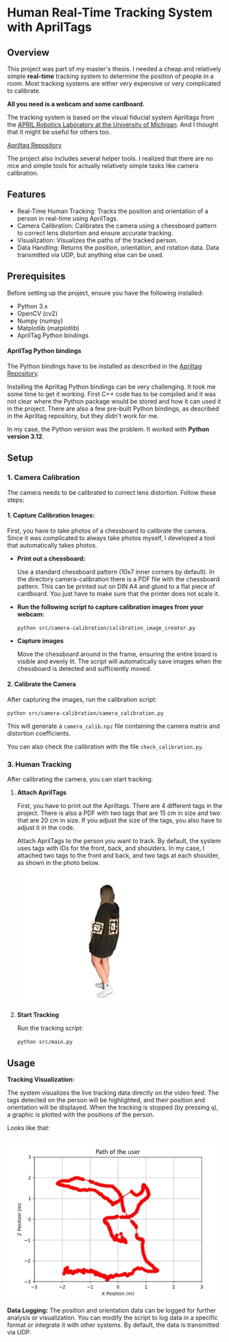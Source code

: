 # Human Real-Time Tracking System with AprilTags


## Overview

This project was part of my master's thesis.
I needed a cheap and relatively simple **real-time** tracking system to determine the position of people in a room.
Most tracking systems are either very expensive or very complicated to calibrate.

**All you need is a webcam and some cardboard.**

The tracking system is based on the visual fiducial system Apriltags from the [APRIL Robotics Laboratory at the University of Michigan](https://april.eecs.umich.edu/software/apriltag).
And I thought that it might be useful for others too.

[Apriltag Repository](https://github.com/AprilRobotics/apriltag)


The project also includes several helper tools. I realized that there are no nice and simple tools for actually relatively simple tasks like camera calibration.

## Features

- Real-Time Human Tracking: Tracks the position and orientation of a person in real-time using AprilTags.
- Camera Calibration: Calibrates the camera using a chessboard pattern to correct lens distortion and ensure accurate tracking.
- Visualization: Visualizes the paths of the tracked person.
- Data Handling: Returns the position, orientation, and rotation data. Data transmitted via UDP, but anything else can be used.

## Prerequisites

Before setting up the project, ensure you have the following installed:

- Python 3.x
- OpenCV (cv2)
- Numpy (numpy)
- Matplotlib (matplotlib)
- AprilTag Python bindings

#### AprilTag Python bindings

The Python bindings have to be installed as described in the [Apriltag Repository](https://github.com/AprilRobotics/apriltag).

Installing the Apriltag Python bindings can be very challenging. 
It took me some time to get it working.
First C++ code has to be compiled and it was not clear where the Python package would be stored and how it can used it in the project. 
There are also a few pre-built Python bindings, as described in the Apriltag repository, but they didn't work for me.

In my case, the Python version was the problem. It worked with **Python version 3.12**.

## Setup

### 1. Camera Calibration

The camera needs to be calibrated to correct lens distortion. Follow these steps:

#### 1. Capture Calibration Images:

First, you have to take photos of a chessboard to calibrate the camera.
Since it was complicated to always take photos myself, I developed a tool that automatically takes photos.

- **Print out a chessboard:**

    Use a standard chessboard pattern (10x7 inner corners by default).
In the directory camera-calibration there is a PDF file with the chessboard pattern. 
This can be printed out on DIN A4 and glued to a flat piece of cardboard.
You just have to make sure that the printer does not scale it.


- **Run the following script to capture calibration images from your webcam:**

    `python src/camera-calibration/calibration_image_creator.py`


- **Capture images**

  Move the chessboard around in the frame, ensuring the entire board is visible and evenly lit.
The script will automatically save images when the chessboard is detected and sufficiently moved.

#### 2. Calibrate the Camera

After capturing the images, run the calibration script:

`python src/camera-calibration/camera_calibration.py`

This will generate a `camera_calib.npz` file containing the camera matrix and distortion coefficients.

You can also check the calibration with the file `check_calibration.py`.

### 3. Human Tracking

After calibrating the camera, you can start tracking:

1. **Attach AprilTags**

    First, you have to print out the Apriltags. There are 4 different tags in the project. There is also a PDF with two tags that are 15 cm in size and two that are 20 cm in size. If you adjust the size of the tags, you also have to adjust it in the code.

    Attach AprilTags to the person you want to track. By default, the system uses tags with IDs for the front, back, and shoulders.
In my case, I attached two tags to the front and back, and two tags at each shoulder, as shown in the photo below.

    ![Tags](src/assets/foto-tags.png)


2. **Start Tracking**

    Run the tracking script:

    `python src/main.py`


## Usage

**Tracking Visualization:**

The system visualizes the live tracking data directly on the video feed. The tags detected on the person will be highlighted, and their position and orientation will be displayed.
When the tracking is stopped (by pressing `q`), a graphic is plotted with the positions of the person.

Looks like that:


![Plot](src/assets/path_plot.png)


**Data Logging:**
The position and orientation data can be logged for further analysis or visualization. You can modify the script to log data in a specific format or integrate it with other systems.
By default, the data is transmitted via UDP.
